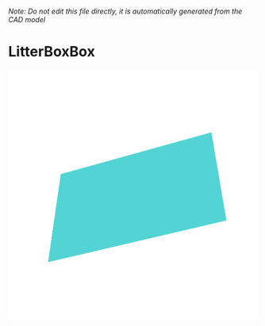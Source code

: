 ###### Note: Do not edit this file directly, it is automatically generated from the CAD model

# LitterBoxBox

![](/project.svg)


